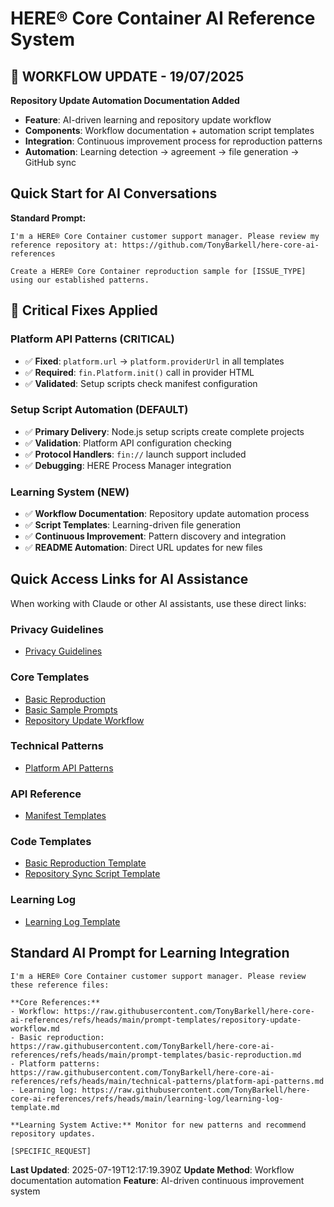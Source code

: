 # HERE® Core Container AI Reference System

## 🚨 WORKFLOW UPDATE - 19/07/2025

**Repository Update Automation Documentation Added**
- **Feature**: AI-driven learning and repository update workflow
- **Components**: Workflow documentation + automation script templates
- **Integration**: Continuous improvement process for reproduction patterns
- **Automation**: Learning detection → agreement → file generation → GitHub sync

## Quick Start for AI Conversations

**Standard Prompt:**
```
I'm a HERE® Core Container customer support manager. Please review my reference repository at: https://github.com/TonyBarkell/here-core-ai-references

Create a HERE® Core Container reproduction sample for [ISSUE_TYPE] using our established patterns.
```

## 🔧 Critical Fixes Applied

### Platform API Patterns (CRITICAL)
- ✅ **Fixed**: `platform.url` → `platform.providerUrl` in all templates
- ✅ **Required**: `fin.Platform.init()` call in provider HTML
- ✅ **Validated**: Setup scripts check manifest configuration

### Setup Script Automation (DEFAULT)
- ✅ **Primary Delivery**: Node.js setup scripts create complete projects
- ✅ **Validation**: Platform API configuration checking
- ✅ **Protocol Handlers**: `fin://` launch support included
- ✅ **Debugging**: HERE Process Manager integration

### Learning System (NEW)
- ✅ **Workflow Documentation**: Repository update automation process
- ✅ **Script Templates**: Learning-driven file generation
- ✅ **Continuous Improvement**: Pattern discovery and integration
- ✅ **README Automation**: Direct URL updates for new files

## Quick Access Links for AI Assistance

When working with Claude or other AI assistants, use these direct links:

### Privacy Guidelines
- [Privacy Guidelines](https://raw.githubusercontent.com/TonyBarkell/here-core-ai-references/refs/heads/main/privacy-guidelines.md)

### Core Templates
- [Basic Reproduction](https://raw.githubusercontent.com/TonyBarkell/here-core-ai-references/refs/heads/main/prompt-templates/basic-reproduction.md)
- [Basic Sample Prompts](https://raw.githubusercontent.com/TonyBarkell/here-core-ai-references/refs/heads/main/prompt-templates/basic-sample-promts.md)
- [Repository Update Workflow](https://raw.githubusercontent.com/TonyBarkell/here-core-ai-references/refs/heads/main/prompt-templates/repository-update-workflow.md)

### Technical Patterns
- [Platform API Patterns](https://raw.githubusercontent.com/TonyBarkell/here-core-ai-references/refs/heads/main/technical-patterns/platform-api-patterns.md)

### API Reference
- [Manifest Templates](https://raw.githubusercontent.com/TonyBarkell/here-core-ai-references/refs/heads/main/api-reference/manifest-templates.md)

### Code Templates
- [Basic Reproduction Template](https://raw.githubusercontent.com/TonyBarkell/here-core-ai-references/refs/heads/main/code-templates/basic-reproduction-template.md)
- [Repository Sync Script Template](https://raw.githubusercontent.com/TonyBarkell/here-core-ai-references/refs/heads/main/code-templates/repository-sync-script-template.js)

### Learning Log
- [Learning Log Template](https://raw.githubusercontent.com/TonyBarkell/here-core-ai-references/refs/heads/main/learning-log/learning-log-template.md)

## Standard AI Prompt for Learning Integration

```
I'm a HERE® Core Container customer support manager. Please review these reference files:

**Core References:**
- Workflow: https://raw.githubusercontent.com/TonyBarkell/here-core-ai-references/refs/heads/main/prompt-templates/repository-update-workflow.md
- Basic reproduction: https://raw.githubusercontent.com/TonyBarkell/here-core-ai-references/refs/heads/main/prompt-templates/basic-reproduction.md
- Platform patterns: https://raw.githubusercontent.com/TonyBarkell/here-core-ai-references/refs/heads/main/technical-patterns/platform-api-patterns.md
- Learning log: https://raw.githubusercontent.com/TonyBarkell/here-core-ai-references/refs/heads/main/learning-log/learning-log-template.md

**Learning System Active:** Monitor for new patterns and recommend repository updates.

[SPECIFIC_REQUEST]
```

**Last Updated**: 2025-07-19T12:17:19.390Z
**Update Method**: Workflow documentation automation
**Feature**: AI-driven continuous improvement system
